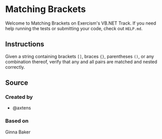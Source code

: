 # Matching Brackets

Welcome to Matching Brackets on Exercism's VB.NET Track.
If you need help running the tests or submitting your code, check out `HELP.md`.

## Instructions

Given a string containing brackets `[]`, braces `{}`, parentheses `()`, or any combination thereof, verify that any and all pairs are matched and nested correctly.

## Source

### Created by

- @axtens

### Based on

Ginna Baker